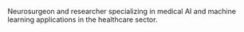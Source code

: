 Neurosurgeon and researcher specializing in medical AI and machine learning applications in the healthcare sector.

